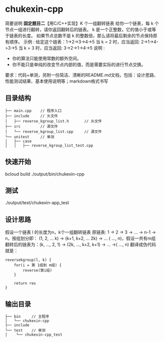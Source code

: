 # chukexin-cpp
简要说明
**固定题目二**【用C/C++实现】K 个一组翻转链表
给你一个链表，每 k 个节点一组进行翻转，请你返回翻转后的链表。
k 是一个正整数，它的值小于或等于链表的长度。
如果节点总数不是 k 的整数倍，那么请将最后剩余的节点保持原有顺序。
示例 :
给定这个链表：1->2->3->4->5
当 k = 2 时，应当返回: 2->1->4->3->5
当 k = 3 时，应当返回: 3->2->1->4->5
说明 :
* 你的算法只能使用常数的额外空间。
* 你不能只是单纯的改变节点内部的值，而是需要实际的进行节点交换。

要求：代码+单测，另附一份简洁、清晰的README.md文档，包括：设计思路、性能测试结果、基本使用说明等；markdown格式书写

## 目录结构
```
├── main.cpp    // 程序入口
├── include		// 头文件
│   ├── reverse_kgroup_list.h   	// 头文件
├── src			// 源文件
│   └── reverse_kgroup_list.cpp		// 源文件
└── unitest		// 单测
│	├── case
│   │ 	├── reverse_kgroup_list_test.cpp
```

## 快速开始
bcloud build
./output/bin/chukexin-cpp

## 测试
./output/test/chukexin-app_test

## 设计思路
假设一个链表 l 的长度为n，k个一组翻转链表 原链表: 1 -> 2 -> 3 -> ... -> n-1 -> n，按组划分即： (1, 2, ... k) -> (k+1, k+2, ... 2k) -> ... ( ..., n)，假设一共有m组 翻转后的链表为：(k, ..., 2, 1) -> (2k, ..., k+2, k+1) -> ... ->( ..., n) 翻译成伪代码就是：
```
reversekgroup(l, k) {
	for(i = 第 1组到 m组) {
		reverse(第i组)
	}
	
	return res
}
```

## 输出目录
```
├── bin		// 主程序
│   └── chukexin-cpp
├── include
└── test	// 单测
│    └── chukexin-cpp_test
```